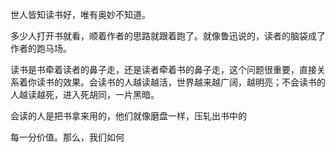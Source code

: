 
世人皆知读书好，唯有奥妙不知道。

多少人打开书就看，顺着作者的思路就跟着跑了。就像鲁迅说的，读者的脑袋成了作者的跑马场。

读书是书牵着读者的鼻子走，还是读者牵着书的鼻子走，这个问题很重要，直接关系着你读书的效果。会读书的人越读越活，世界越来越广阔，越明亮；不会读书的人越读越死，进入死胡同，一片黑暗。

会读的人是把书拿来用的，他们就像磨盘一样，压轧出书中的

每一分价值。那么，我们如何




<!--stackedit_data:
eyJoaXN0b3J5IjpbNTM2OTg1MjEyLDc3Nzk2NzkzMV19
-->